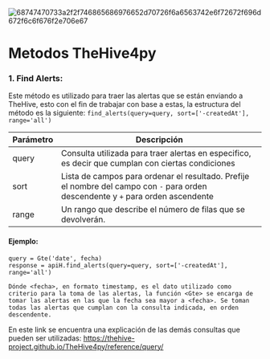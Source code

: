 ![68747470733a2f2f746865686976652d70726f6a6563742e6f72672f696d672f6c6f676f2e706e67](https://user-images.githubusercontent.com/79227109/112504054-6c173c80-8d59-11eb-846c-331494e11b03.png)

# Metodos TheHive4py

### 1. Find Alerts: 

Este método es utilizado para traer las alertas que se están enviando a TheHive, esto con el fin de trabajar con base a estas, la estructura del método es la siguiente: `find_alerts(query=query, sort=['-createdAt'], range='all')`

| Parámetro | Descripción |
| ------------- | ------------- |
| query  | Consulta utilizada para traer alertas en especifico, es decir que cumplan con ciertas condiciones  |
| sort  | Lista de campos para ordenar el resultado. Prefije el nombre del campo con `-` para orden descendente y `+` para orden ascendente  | 
| range | Un rango que describe el número de filas que se devolverán.  |

#### Ejemplo:

```
query = Gte('date', fecha)
response = apiH.find_alerts(query=query, sort=['-createdAt'], range='all')

Dónde <fecha>, en formato timestamp, es el dato utilizado como criterio para la toma de las alertas, la función <Gte> se encarga de tomar las alertas en las que la fecha sea mayor a <fecha>. Se toman todas las alertas que cumplan con la consulta indicada, en orden descendente.
```

En este link se encuentra una explicación de las demás consultas que pueden ser utilizadas: https://thehive-project.github.io/TheHive4py/reference/query/
